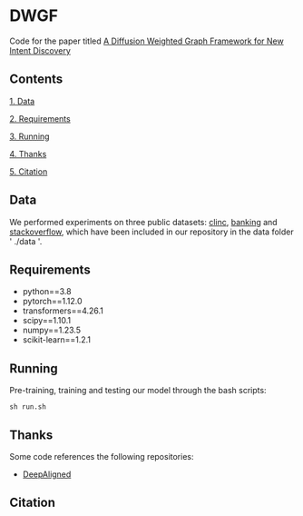 # DWGF
Code for the paper titled [A Diffusion Weighted Graph Framework for New Intent Discovery](https://arxiv.org/abs/2310.15836)

## Contents
[1. Data](#data)

[2. Requirements](#requirements)

[3. Running](#running)

[4. Thanks](#thanks)

[5. Citation](#citation)

## Data
We performed experiments on three public datasets: [clinc](https://aclanthology.org/D19-1131/), [banking](https://aclanthology.org/2020.nlp4convai-1.5/) and [stackoverflow](https://aclanthology.org/W15-1509/), which have been included in our repository in the data folder ' ./data '.

## Requirements
* python==3.8
* pytorch==1.12.0
* transformers==4.26.1
* scipy==1.10.1
* numpy==1.23.5
* scikit-learn==1.2.1

## Running
Pre-training, training and testing our model through the bash scripts:
```
sh run.sh
```

## Thanks
Some code references the following repositories:
* [DeepAligned](https://github.com/thuiar/DeepAligned-Clustering)

## Citation
